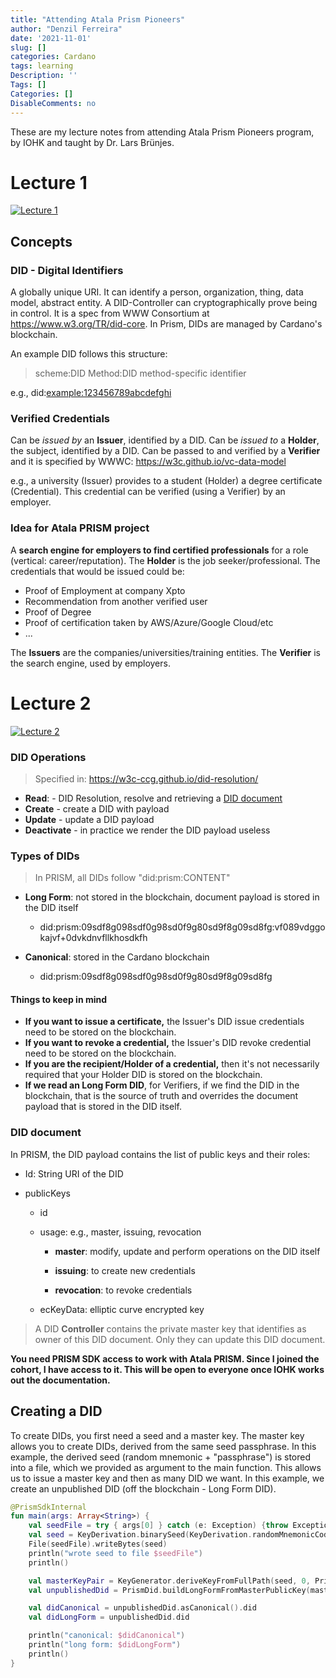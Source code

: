 ```yaml
---
title: "Attending Atala Prism Pioneers"
author: "Denzil Ferreira"
date: '2021-11-01'
slug: []
categories: Cardano
tags: learning
Description: ''
Tags: []
Categories: []
DisableComments: no
---
```


These are my lecture notes from attending Atala Prism Pioneers program, by IOHK and taught by Dr. Lars Brünjes.

# Lecture 1

[![Lecture 1](https://img.youtube.com/vi/9MoWZ_dHqpE/0.jpg)](https://www.youtube.com/watch?v=9MoWZ_dHqpE)

## Concepts

### DID - Digital Identifiers

A globally unique URI. It can identify a person, organization, thing, data model, abstract entity. A DID-Controller can cryptographically prove being in control. It is a spec from WWW Consortium at <https://www.w3.org/TR/did-core>. In Prism, DIDs are managed by Cardano's blockchain.

An example DID follows this structure:

> scheme:DID Method:DID method-specific identifier

e.g., did:<example:123456789abcdefghi>

### Verified Credentials

Can be *issued by* an **Issuer**, identified by a DID. Can be *issued to* a **Holder**, the subject, identified by a DID. Can be passed to and verified by a **Verifier** and it is specified by WWWC: <https://w3c.github.io/vc-data-model>

e.g., a university (Issuer) provides to a student (Holder) a degree certificate (Credential). This credential can be verified (using a Verifier) by an employer.

### Idea for Atala PRISM project

A **search engine for employers to find certified professionals** for a role (vertical: career/reputation). The **Holder** is the job seeker/professional. The credentials that would be issued could be:

-   Proof of Employment at company Xpto
-   Recommendation from another verified user
-   Proof of Degree
-   Proof of certification taken by AWS/Azure/Google Cloud/etc
-   ...

The **Issuers** are the companies/universities/training entities. The **Verifier** is the search engine, used by employers.

# Lecture 2

[![Lecture 2](https://img.youtube.com/vi/KjWORZnbllE/0.jpg)](https://www.youtube.com/watch?v=KjWORZnbllE)

### DID Operations

> Specified in: <https://w3c-ccg.github.io/did-resolution/>

-   **Read**: - DID Resolution, resolve and retrieving a [DID document](#did-document)
-   **Create** - create a DID with payload
-   **Update** - update a DID payload
-   **Deactivate** - in practice we render the DID payload useless

### Types of DIDs

> In PRISM, all DIDs follow "did:prism:CONTENT"

-   **Long Form**: not stored in the blockchain, document payload is stored in the DID itself

    -   did:prism:09sdf8g098sdf0g98sd0f9g80sd9f8g09sd8fg:vf089vdggokajvf+0dvkdnvfllkhosdkfh

-   **Canonical**: stored in the Cardano blockchain

    -   did:prism:09sdf8g098sdf0g98sd0f9g80sd9f8g09sd8fg

#### Things to keep in mind

-   **If you want to issue a certificate,** the Issuer's DID issue credentials need to be stored on the blockchain.
-   **If you want to revoke a credential,** the Issuer's DID revoke credential need to be stored on the blockchain.
-   **If you are the recipient/Holder of a credential,** then it's not necessarily required that your Holder DID is stored on the blockchain.
-   **If we read an Long Form DID**, for Verifiers, if we find the DID in the blockchain, that is the source of truth and overrides the document payload that is stored in the DID itself.

### DID document

In PRISM, the DID payload contains the list of public keys and their roles:

-   Id: String URI of the DID

-   publicKeys

    -   id

    -   usage: e.g., master, issuing, revocation

        -   **master**: modify, update and perform operations on the DID itself

        -   **issuing**: to create new credentials

        -   **revocation**: to revoke credentials

    -   ecKeyData: elliptic curve encrypted key

> A DID **Controller** contains the private master key that identifies as owner of this DID document. Only they can update this DID document.

**You need PRISM SDK access to work with Atala PRISM. Since I joined the cohort, I have access to it. This will be open to everyone once IOHK works out the documentation.**

## Creating a DID

To create DIDs, you first need a seed and a master key. The master key allows you to create DIDs, derived from the same seed passphrase. In this example, the derived seed (random mnemonic + "passphrase") is stored into a file, which we provided as argument to the main function. This allows us to issue a master key and then as many DID we want. In this example, we create an unpublished DID (off the blockchain - Long Form DID).

``` Kotlin
@PrismSdkInternal
fun main(args: Array<String>) {
    val seedFile = try { args[0] } catch (e: Exception) {throw Exception("expected seed file path as argument")}
    val seed = KeyDerivation.binarySeed(KeyDerivation.randomMnemonicCode(), "passphrase")
    File(seedFile).writeBytes(seed)
    println("wrote seed to file $seedFile")
    println()

    val masterKeyPair = KeyGenerator.deriveKeyFromFullPath(seed, 0, PrismKeyType.MASTER_KEY, 0)
    val unpublishedDid = PrismDid.buildLongFormFromMasterPublicKey(masterKeyPair.publicKey)

    val didCanonical = unpublishedDid.asCanonical().did
    val didLongForm = unpublishedDid.did

    println("canonical: $didCanonical")
    println("long form: $didLongForm")
    println()
}
```
